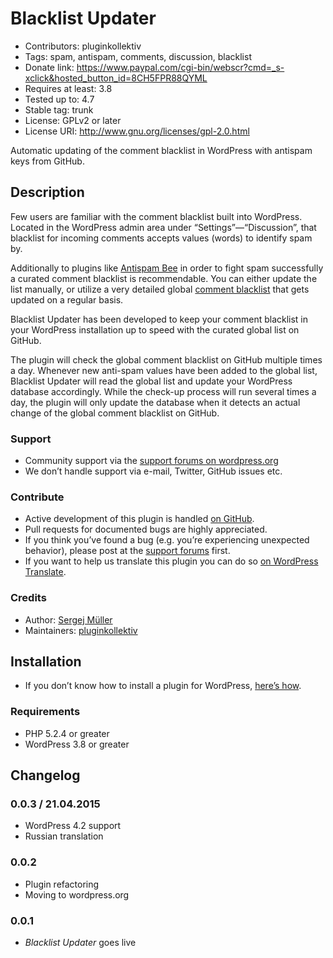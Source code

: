 # Blacklist Updater #
* Contributors:      pluginkollektiv
* Tags:              spam, antispam, comments, discussion, blacklist
* Donate link:       https://www.paypal.com/cgi-bin/webscr?cmd=_s-xclick&hosted_button_id=8CH5FPR88QYML
* Requires at least: 3.8
* Tested up to:      4.7
* Stable tag:        trunk
* License:           GPLv2 or later
* License URI:       http://www.gnu.org/licenses/gpl-2.0.html

Automatic updating of the comment blacklist in WordPress with antispam keys from GitHub.

## Description ##
Few users are familiar with the comment blacklist built into WordPress. Located in the WordPress admin area under “Settings”—“Discussion”, that blacklist for incoming comments accepts values (words) to identify spam by.

Additionally to plugins like [Antispam Bee](https://wordpress.org/plugins/antispam-bee/) in order to fight spam successfully a curated comment blacklist is recommendable. You can either update the list manually, or utilize a very detailed global [comment blacklist](https://github.com/splorp/wordpress-comment-blacklist) that gets updated on a regular basis.

Blacklist Updater has been developed to keep your comment blacklist in your WordPress installation up to speed with the curated global list on GitHub.

The plugin will check the global comment blacklist on GitHub multiple times a day. Whenever new anti-spam values have been added to the global list, Blacklist Updater will read the global list and update your WordPress database accordingly. While the check-up process will run several times a day, the plugin will only update the database when it detects an actual change of the global comment blacklist on GitHub.

### Support ###
* Community support via the [support forums on wordpress.org](https://wordpress.org/support/plugin/blacklist-updater)
* We don’t handle support via e-mail, Twitter, GitHub issues etc.

### Contribute ###
* Active development of this plugin is handled [on GitHub](https://github.com/pluginkollektiv/blacklist-updater).
* Pull requests for documented bugs are highly appreciated.
* If you think you’ve found a bug (e.g. you’re experiencing unexpected behavior), please post at the [support forums](https://wordpress.org/support/plugin/blacklist-updater) first.
* If you want to help us translate this plugin you can do so [on WordPress Translate](https://translate.wordpress.org/projects/wp-plugins/blacklist-updater).

### Credits ###
* Author: [Sergej Müller](https://sergejmueller.github.io/)
* Maintainers: [pluginkollektiv](http://pluginkollektiv.org/)

## Installation ##
* If you don’t know how to install a plugin for WordPress, [here’s how](http://codex.wordpress.org/Managing_Plugins#Installing_Plugins).

### Requirements ###
* PHP 5.2.4 or greater
* WordPress 3.8 or greater

## Changelog ##

### 0.0.3 / 21.04.2015 ###
* WordPress 4.2 support
* Russian translation

### 0.0.2 ###
* Plugin refactoring
* Moving to wordpress.org

### 0.0.1 ###
* *Blacklist Updater* goes live
